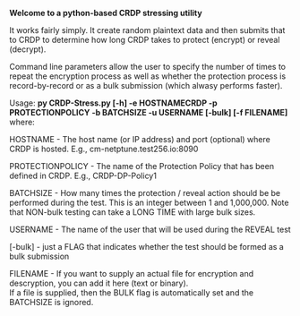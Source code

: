 **Welcome to a python-based CRDP stressing utility**

It works fairly simply.  It create random plaintext data and then submits that to CRDP to determine how long CRDP takes to protect (encrypt) or reveal (decrypt).

Command line parameters allow the user to specify the number of times to repeat the encryption process as well as whether the protection process is record-by-record or 
as a bulk submission (which alwasy performs faster).

Usage:
**py CRDP-Stress.py [-h] -e HOSTNAMECRDP -p PROTECTIONPOLICY -b BATCHSIZE -u USERNAME [-bulk] [-f FILENAME]** where:

HOSTNAME         - The host name (or IP address) and port (optional) where CRDP is hosted.  E.g., cm-netptune.test256.io:8090

PROTECTIONPOLICY - The name of the Protection Policy that has been defined in CRDP. E.g., CRDP-DP-Policy1

BATCHSIZE        - How many times the protection / reveal action should be be performed during the test.  This is an integer between 1 and 1,000,000.
                   Note that NON-bulk testing can take a LONG TIME with large bulk sizes.
                   
USERNAME         - The name of the user that will be used during the REVEAL test

[-bulk]          - just a FLAG that indicates whether the test should be formed as a bulk submission

FILENAME         - If you want to supply an actual file for encryption and descryption, you can add it here (text or binary).  
                   If a file is supplied, then the BULK flag is automatically set and the BATCHSIZE is ignored.

